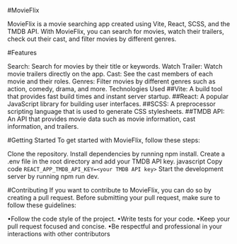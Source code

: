 #MovieFlix

MovieFlix is a movie searching app created using Vite, React, SCSS, and the TMDB API. With MovieFlix, you can search for movies, watch their trailers, check out their cast, and filter movies by different genres.

#Features

Search: Search for movies by their title or keywords.
Watch Trailer: Watch movie trailers directly on the app.
Cast: See the cast members of each movie and their roles.
Genres: Filter movies by different genres such as action, comedy, drama, and more.
Technologies Used
##Vite: A build tool that provides fast build times and instant server startup.
##React: A popular JavaScript library for building user interfaces.
##SCSS: A preprocessor scripting language that is used to generate CSS stylesheets.
##TMDB API: An API that provides movie data such as movie information, cast information, and trailers.

#Getting Started
To get started with MovieFlix, follow these steps:

Clone the repository.
Install dependencies by running npm install.
Create a .env file in the root directory and add your TMDB API key.
javascript
Copy code
`REACT_APP_TMDB_API_KEY=<your TMDB API key>`
Start the development server by running npm run dev.


#Contributing
If you want to contribute to MovieFlix, you can do so by creating a pull request. Before submitting your pull request, make sure to follow these guidelines:

•Follow the code style of the project.
•Write tests for your code.
•Keep your pull request focused and concise.
•Be respectful and professional in your interactions with other contributors
